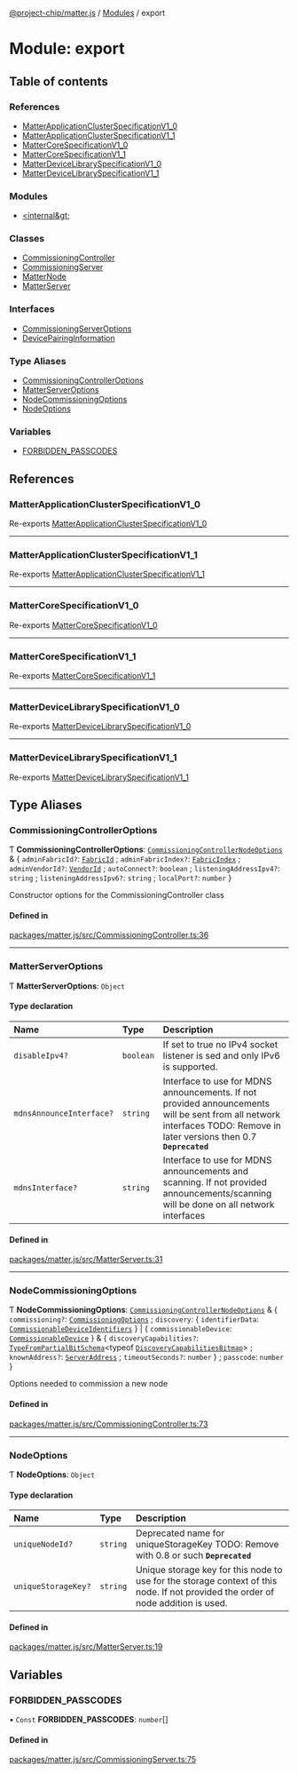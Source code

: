 [@project-chip/matter.js](../README.md) / [Modules](../modules.md) / export

# Module: export

## Table of contents

### References

- [MatterApplicationClusterSpecificationV1\_0](export.md#matterapplicationclusterspecificationv1_0)
- [MatterApplicationClusterSpecificationV1\_1](export.md#matterapplicationclusterspecificationv1_1)
- [MatterCoreSpecificationV1\_0](export.md#mattercorespecificationv1_0)
- [MatterCoreSpecificationV1\_1](export.md#mattercorespecificationv1_1)
- [MatterDeviceLibrarySpecificationV1\_0](export.md#matterdevicelibraryspecificationv1_0)
- [MatterDeviceLibrarySpecificationV1\_1](export.md#matterdevicelibraryspecificationv1_1)

### Modules

- [&lt;internal\&gt;](export._internal_.md)

### Classes

- [CommissioningController](../classes/export.CommissioningController.md)
- [CommissioningServer](../classes/export.CommissioningServer.md)
- [MatterNode](../classes/export.MatterNode.md)
- [MatterServer](../classes/export.MatterServer.md)

### Interfaces

- [CommissioningServerOptions](../interfaces/export.CommissioningServerOptions.md)
- [DevicePairingInformation](../interfaces/export.DevicePairingInformation.md)

### Type Aliases

- [CommissioningControllerOptions](export.md#commissioningcontrolleroptions)
- [MatterServerOptions](export.md#matterserveroptions)
- [NodeCommissioningOptions](export.md#nodecommissioningoptions)
- [NodeOptions](export.md#nodeoptions)

### Variables

- [FORBIDDEN\_PASSCODES](export.md#forbidden_passcodes)

## References

### MatterApplicationClusterSpecificationV1\_0

Re-exports [MatterApplicationClusterSpecificationV1_0](../interfaces/spec_export.MatterApplicationClusterSpecificationV1_0.md)

___

### MatterApplicationClusterSpecificationV1\_1

Re-exports [MatterApplicationClusterSpecificationV1_1](../interfaces/spec_export.MatterApplicationClusterSpecificationV1_1.md)

___

### MatterCoreSpecificationV1\_0

Re-exports [MatterCoreSpecificationV1_0](../interfaces/spec_export.MatterCoreSpecificationV1_0.md)

___

### MatterCoreSpecificationV1\_1

Re-exports [MatterCoreSpecificationV1_1](../interfaces/spec_export.MatterCoreSpecificationV1_1.md)

___

### MatterDeviceLibrarySpecificationV1\_0

Re-exports [MatterDeviceLibrarySpecificationV1_0](../interfaces/spec_export.MatterDeviceLibrarySpecificationV1_0.md)

___

### MatterDeviceLibrarySpecificationV1\_1

Re-exports [MatterDeviceLibrarySpecificationV1_1](../interfaces/spec_export.MatterDeviceLibrarySpecificationV1_1.md)

## Type Aliases

### CommissioningControllerOptions

Ƭ **CommissioningControllerOptions**: [`CommissioningControllerNodeOptions`](device_export.md#commissioningcontrollernodeoptions) & { `adminFabricId?`: [`FabricId`](datatype_export.md#fabricid) ; `adminFabricIndex?`: [`FabricIndex`](datatype_export.md#fabricindex) ; `adminVendorId?`: [`VendorId`](datatype_export.md#vendorid) ; `autoConnect?`: `boolean` ; `listeningAddressIpv4?`: `string` ; `listeningAddressIpv6?`: `string` ; `localPort?`: `number`  }

Constructor options for the CommissioningController class

#### Defined in

[packages/matter.js/src/CommissioningController.ts:36](https://github.com/project-chip/matter.js/blob/be83914/packages/matter.js/src/CommissioningController.ts#L36)

___

### MatterServerOptions

Ƭ **MatterServerOptions**: `Object`

#### Type declaration

| Name | Type | Description |
| :------ | :------ | :------ |
| `disableIpv4?` | `boolean` | If set to true no IPv4 socket listener is sed and only IPv6 is supported. |
| `mdnsAnnounceInterface?` | `string` | Interface to use for MDNS announcements. If not provided announcements will be sent from all network interfaces TODO: Remove in later versions then 0.7 **`Deprecated`** |
| `mdnsInterface?` | `string` | Interface to use for MDNS announcements and scanning. If not provided announcements/scanning will be done on all network interfaces |

#### Defined in

[packages/matter.js/src/MatterServer.ts:31](https://github.com/project-chip/matter.js/blob/be83914/packages/matter.js/src/MatterServer.ts#L31)

___

### NodeCommissioningOptions

Ƭ **NodeCommissioningOptions**: [`CommissioningControllerNodeOptions`](device_export.md#commissioningcontrollernodeoptions) & { `commissioning?`: [`CommissioningOptions`](protocol_export.md#commissioningoptions) ; `discovery`: { `identifierData`: [`CommissionableDeviceIdentifiers`](common_export.md#commissionabledeviceidentifiers)  } \| { `commissionableDevice`: [`CommissionableDevice`](common_export.md#commissionabledevice)  } & { `discoveryCapabilities?`: [`TypeFromPartialBitSchema`](schema_export.md#typefrompartialbitschema)<typeof [`DiscoveryCapabilitiesBitmap`](schema_export.md#discoverycapabilitiesbitmap)\> ; `knownAddress?`: [`ServerAddress`](common_export.md#serveraddress) ; `timeoutSeconds?`: `number`  } ; `passcode`: `number`  }

Options needed to commission a new node

#### Defined in

[packages/matter.js/src/CommissioningController.ts:73](https://github.com/project-chip/matter.js/blob/be83914/packages/matter.js/src/CommissioningController.ts#L73)

___

### NodeOptions

Ƭ **NodeOptions**: `Object`

#### Type declaration

| Name | Type | Description |
| :------ | :------ | :------ |
| `uniqueNodeId?` | `string` | Deprecated name for uniqueStorageKey TODO: Remove with 0.8 or such **`Deprecated`** |
| `uniqueStorageKey?` | `string` | Unique storage key for this node to use for the storage context of this node. If not provided the order of node addition is used. |

#### Defined in

[packages/matter.js/src/MatterServer.ts:19](https://github.com/project-chip/matter.js/blob/be83914/packages/matter.js/src/MatterServer.ts#L19)

## Variables

### FORBIDDEN\_PASSCODES

• `Const` **FORBIDDEN\_PASSCODES**: `number`[]

#### Defined in

[packages/matter.js/src/CommissioningServer.ts:75](https://github.com/project-chip/matter.js/blob/be83914/packages/matter.js/src/CommissioningServer.ts#L75)
